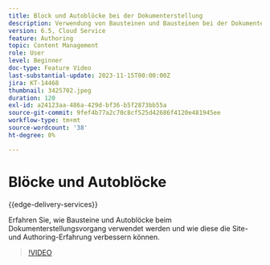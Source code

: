 ```yaml
---
title: Block und Autoblöcke bei der Dokumenterstellung
description: Verwendung von Bausteinen und Bausteinen bei der Dokumenterstellung
version: 6.5, Cloud Service
feature: Authoring
topic: Content Management
role: User
level: Beginner
doc-type: Feature Video
last-substantial-update: 2023-11-15T00:00:00Z
jira: KT-14468
thumbnail: 3425702.jpeg
duration: 120
exl-id: a24123aa-486a-429d-bf36-b5f2873bb55a
source-git-commit: 9fef4b77a2c70c8cf525d42686f4120e481945ee
workflow-type: tm+mt
source-wordcount: '38'
ht-degree: 0%

---
```


# Blöcke und Autoblöcke

{{edge-delivery-services}}

Erfahren Sie, wie Bausteine und Autoblöcke beim Dokumenterstellungsvorgang verwendet werden und wie diese die Site- und Authoring-Erfahrung verbessern können.

>[!VIDEO](https://video.tv.adobe.com/v/3425703/?learn=on)
